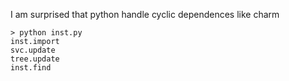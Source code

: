 I am surprised that python handle cyclic dependences like charm

```
> python inst.py 
inst.import
svc.update
tree.update
inst.find
```

